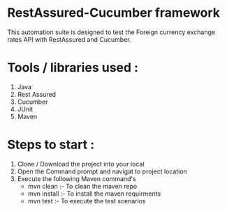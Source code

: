 # RestAssured-Cucumber framework
This automation suite is designed to test the Foreign currency exchange rates API with RestAssured and Cucumber.  

# Tools / libraries used :
1. Java
2. Rest Assured
3. Cucumber
4. JUnit
5. Maven


# Steps to start :
1. Clone / Download the project into your local
2. Open the Command prompt and navigat to project location
3. Execute the following Maven command's
    - mvn clean :- To clean the maven repo
    - mvn install :- To install the maven requirments 
    - mvn test :- To execute the test scenarios
